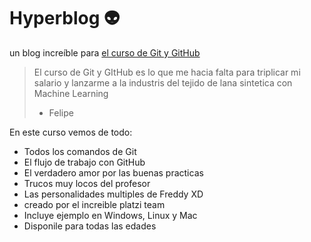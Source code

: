 # Hyperblog 👽
un blog increíble para [el curso de Git y GitHub](http://https://github.com/FelipeArdila10/hyperblog "el curso de Git y GitHub")
>El curso de Git y GItHub es lo que me hacia falta para triplicar mi salario y lanzarme a la industris del tejido de lana sintetica con Machine Learning
> - Felipe

En este curso vemos de todo:
* Todos los comandos de Git
* El flujo de trabajo con GitHub
* El verdadero amor por las buenas practicas
* Trucos muy locos del profesor
* Las personalidades multiples de Freddy XD
* creado por el increible platzi team
* Incluye ejemplo en Windows, Linux y Mac
* Disponile para todas las edades
